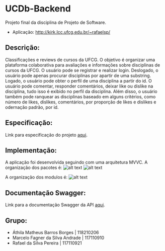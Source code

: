# UCDb-Backend
Projeto final da disciplina de Projeto de Software.
* Aplicação: http://kirk.lcc.ufcg.edu.br/~rafaelsp/


## Descrição:
Classificações e reviews de cursos da UFCG. O objetivo é organizar uma plataforma colaborativa para avaliações e informações sobre disciplinas de cursos da UFCG. O usuário pode se registrar e realizar login. Deslogado, o usuário pode apenas procurar disciplinas por apartir de uma substring. Logado, o usuário pode obter o perfil de uma disciplina a partir do id. O usuário pode comentar, responder comentários, deixar like ou dislike na disciplina, tudo isso é exibido no perfil da disciplina. Além disso, o usuário também pode ranquear as disciplinas baseado em alguns critérios, como número de likes, dislikes, comentários, por proporção de likes e dislikes e odernação padrão, por id. 

## Especificação:
Link para especificação do projeto [aqui](https://docs.google.com/document/d/e/2PACX-1vQg_32KOtk0Ok4EGrpZB_YlmWlRlOF-2fpuo7XfcncXnoSLKrlNy83Ymw-VffVN0BioqjAHnkS2TjJf/pub).

## Implementação:
A aplicação foi desenvolvida seguindo com uma arquitetura MVVC. A organização dos pacotes é:
![alt text](https://drive.google.com/file/d/1v7Apq88xuRKwbPrgiewDikY_UEA1ohbT/view?usp=sharing) 
![alt text](https://drive.google.com/file/d/1R7QyZNuEAIgxPqt6n3q6RlDdC64UcaAl/view?usp=sharing)

A organização dos modulos é:
![alt text](https://drive.google.com/file/d/13_Rx52zII-RsmHOD0xFVXWDJqje4LNdp/view?usp=sharing)

## Documentação Swagger:
Link para a documentação Swagger da API [aqui](https://ucdb-aplicattion.herokuapp.com/api/swagger-ui.html).

## Grupo:
* Áthila Matheus Barros Borges | 118210206
* Marcelo Fagner da Silva Andrade | 117110910
* Rafael da Silva Pereira | 117110921
